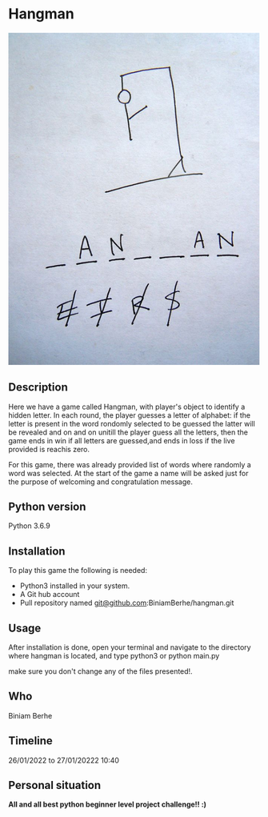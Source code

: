 # Hangman
![alt text](./utils/hang_man.png)
## Description

Here we have a game called Hangman, with player's object to identify a hidden letter. In each round, the player guesses a letter of alphabet: if the letter is present in the word rondomly selected to be guessed the latter will be revealed and on and on unitill the player guess all the letters, then the game ends in win if all letters are guessed,and ends in loss if the live provided is reachis zero.

For this game, there was already provided list of words where randomly a word was selected. At the start of the game a name will be asked just for the purpose of welcoming and congratulation message.

## Python version

Python 3.6.9

## Installation

To play this game the following is needed: 
- Python3 installed in your system.
- A Git hub account
- Pull repository named git@github.com:BiniamBerhe/hangman.git

## Usage

After installation is done, open your terminal and navigate to the directory where hangman is located, and type python3 or python main.py

make sure you don't change any of the files presented!.

## Who
Biniam Berhe

## Timeline

26/01/2022 to 27/01/20222 10:40

## Personal situation
**All and all best python beginner level project challenge!! :)**

